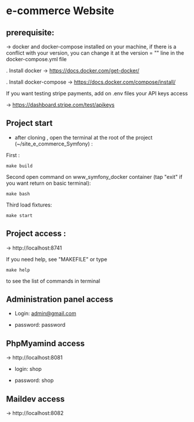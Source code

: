 #  e-commerce Website


## prerequisite: 

-> docker and docker-compose installed on your machine, if there is a conflict with your version, you can change it at the version = "" line in the docker-compose.yml file 

. Install docker -> https://docs.docker.com/get-docker/

. Install docker-compose -> https://docs.docker.com/compose/install/

If you want testing stripe payments, add on .env files your API keys access

 -> https://dashboard.stripe.com/test/apikeys

## Project start  

* after cloning , open the terminal at the root of the project (~/site_e_commerce_Symfony) : 

First :

``` 
make build
``` 

Second open command on www_symfony_docker container (tap "exit" if you want return on basic terminal): 

``` 
make bash
``` 

Third load fixtures:

``` 
make start 
``` 

## Project access : 

-> http://localhost:8741

If you need help, see "MAKEFILE" or type

``` 
make help
``` 
to see the list of commands in terminal 


## Administration panel access

* Login: admin@gmail.com 

* password: password


## PhpMyamind access
 
->  http://localhost:8081

* login: shop

* password: shop 

## Maildev access

-> http://localhost:8082
